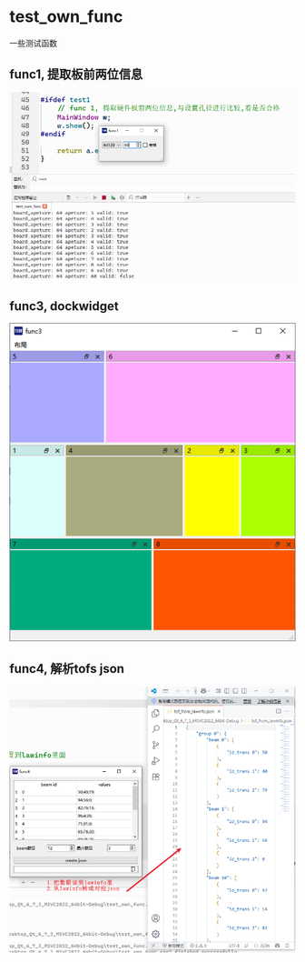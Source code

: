 # test_own_func
一些测试函数

## func1, 提取板前两位信息

![image-20250808090336819](README.assets/image-20250808090336819.png)

## func3, dockwidget

![image-20250808090849765](README.assets/image-20250808090849765.png)

## func4, 解析tofs json

![image-20250808090237779](README.assets/image-20250808090237779.png)